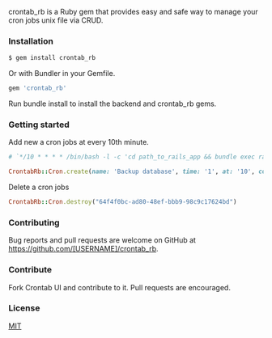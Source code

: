 crontab_rb is a Ruby gem that provides easy and safe way to manage your cron jobs unix file via CRUD.

### Installation

```sh
$ gem install crontab_rb
```

Or with Bundler in your Gemfile.

```ruby
gem 'crontab_rb'
```
Run bundle install to install the backend and crontab_rb gems.

### Getting started

Add new a cron jobs at every 10th minute.

```ruby
# `*/10 * * * * /bin/bash -l -c 'cd path_to_rails_app && bundle exec rake backup_db'` 

CrontabRb::Cron.create(name: 'Backup database', time: '1', at: '10', command: 'rake backup_db')
```

Delete a cron jobs

```ruby
CrontabRb::Cron.destroy("64f4f0bc-ad80-48ef-bbb9-98c9c17624bd")
```


### Contributing

Bug reports and pull requests are welcome on GitHub at https://github.com/[USERNAME]/crontab_rb.


### Contribute
Fork Crontab UI and contribute to it. Pull requests are encouraged.

### License
[MIT](LICENSE.md)
